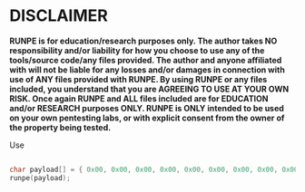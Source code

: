 # DISCLAIMER
**RUNPE is for education/research purposes only. The author takes NO responsibility and/or liability for how you choose to use any of the tools/source code/any files provided.
The author and anyone affiliated with will not be liable for any losses and/or damages in connection with use of ANY files provided with RUNPE.
By using RUNPE or any files included, you understand that you are AGREEING TO USE AT YOUR OWN RISK. Once again RUNPE and ALL files included are for EDUCATION and/or RESEARCH purposes ONLY.
RUNPE is ONLY intended to be used on your own pentesting labs, or with explicit consent from the owner of the property being tested.** 

Use
```c

char payload[] = { 0x00, 0x00, 0x00, 0x00, 0x00, 0x00, 0x00, 0x00, 0x00, 0x00 };
runpe(payload);
```
